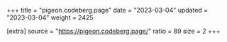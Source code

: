 +++
title = "pigeon.codeberg.page"
date = "2023-03-04"
updated = "2023-03-04"
weight = 2425

[extra]
source = "https://pigeon.codeberg.page/"
ratio = 89
size = 2
+++
